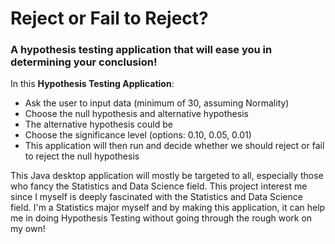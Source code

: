 # Reject or Fail to Reject? 

### A hypothesis testing application that will ease you in determining your conclusion!

In this **Hypothesis Testing Application**:
- Ask the user to input data (minimum of 30, assuming Normality)
- Choose the null hypothesis and alternative hypothesis
- The alternative hypothesis could be 
- Choose the significance level (options: 0.10, 0.05, 0.01)
- This application will then run and decide whether we should reject or fail to reject the null hypothesis

This Java desktop application will mostly be targeted to all, especially those
who fancy the Statistics and Data Science field.
This project interest me since I myself is deeply fascinated with the Statistics and Data Science field.
I'm a Statistics major myself and by making this application, it can help me in doing Hypothesis Testing without 
going through the rough work on my own!

